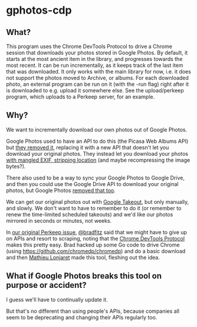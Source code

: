 gphotos-cdp
========

What?
--------

This program uses the Chrome DevTools Protocol to drive a Chrome session that
downloads your photos stored in Google Photos.
By default, it starts at the most ancient item in the library, and progresses
towards the most recent.
It can be run incrementally, as it keeps track of the last item that was
downloaded.
It only works with the main library for now, i.e. it does not support the photos
moved to Archive, or albums.
For each downloaded photo, an external program can be run on it (with the -run
flag) right after it is downloaded to e.g. upload it somewhere else. See the
upload/perkeep program, which uploads to a Perkeep server, for an example.


Why?
--------

We want to incrementally download our own photos out of Google Photos.

Google Photos used to have an API to do this (the Picasa Web Albums API) but
[they removed it](http://googlephotos.blogspot.com/2016/02/moving-on-from-picasa.html),
replacing it with a new API that doesn't let you download your
original photos. They instead let you download your photos
[with mangled EXIF, stripping location](https://developers.google.com/photos/library/guides/access-media-items#image-base-urls)
(and maybe recompressing the image bytes?).

There also used to be a way to sync your Google Photos to Google
Drive, and then you could use the Google Drive API to download your
original photos, but Google Photos
[removed that too](https://www.blog.google/products/photos/simplifying-google-photos-and-google-drive/).

We can get our original photos out with [Google Takeout](https://takeout.google.com/),
but only manually, and slowly. We don't want to have to remember to do
it (or remember to renew the time-limited scheduled takeouts) and we'd
like our photos mirrored in seconds or minutes, not weeks.

In [our original Perkeep
issue](https://github.com/perkeep/perkeep/issues/1144#issuecomment-525007239),
[@bradfitz](https://github.com/bradfitz/) said that we might have to give up on APIs and resort
to scraping, noting that the
[Chrome DevTools Protocol](https://github.com/ChromeDevTools/devtools-protocol) makes this
pretty easy. Brad hacked up some Go code to drive Chrome (using
https://github.com/chromedp/chromedp) and do a basic download and then
[Mathieu Lonjaret](https://github.com/mpl) made this tool, fleshing out the idea.

What if Google Photos breaks this tool on purpose or accident?
--------

I guess we'll have to continually update it.

But that's no different than using people's APIs, because companies all seem to
be deprecating and changing their APIs regularly too.

